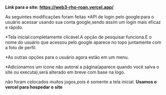**Link para o site: https://web3-rho-roan.vercel.app/**

As seguintes modificações foram feitas
*API de login pelo google:para o usuário acessar usando sua conta google,sendo assim um login mais eficaz e rápido.

*Tela inicial:completamente clicável.A opção de pesquisar funciona.E o nome do usuário que acessou pelo google aparece no topo juntamente com a foto de perfil.

*As outras opções para o usuário agora estão em um menu.

*Adicionamos um ícone não autoral a página(aparece quando você salva o site ou executa),será alterado em breve com base na logo.

não foram colocados muitos jogos,pois é somente a tela inicial.
**Usamos o vercel para hospedar o site**
